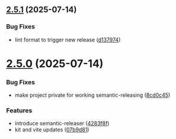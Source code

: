 ## [2.5.1](https://github.com/chrisingenhaag/getmydeck-app/compare/v2.5.0...v2.5.1) (2025-07-14)


### Bug Fixes

* lint format to trigger new release ([d137974](https://github.com/chrisingenhaag/getmydeck-app/commit/d13797401c9f9aba17728a09c463d0e30c41567c))

# [2.5.0](https://github.com/chrisingenhaag/getmydeck-app/compare/v2.4.10...v2.5.0) (2025-07-14)


### Bug Fixes

* make project private for working semantic-releasing ([8cd0c45](https://github.com/chrisingenhaag/getmydeck-app/commit/8cd0c453cc393eb8083ca1a2999c4261dc213192))


### Features

* introduce semantic-releaser ([4283f8f](https://github.com/chrisingenhaag/getmydeck-app/commit/4283f8f8d05af868bfb97b6aeb8984a2fd2db040))
* kit and vite updates ([07b9d81](https://github.com/chrisingenhaag/getmydeck-app/commit/07b9d81cfa410657ae3eef9e667749ece35c8e56))
